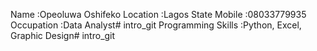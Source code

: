 Name :Opeoluwa Oshifeko
Location :Lagos State
Mobile :08033779935
Occupation :Data Analyst# intro_git
Programming Skills :Python, Excel, Graphic Design# intro_git
